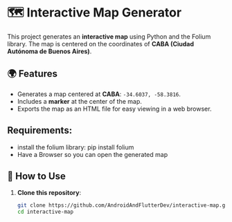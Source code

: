 # 🗺️ Interactive Map Generator

This project generates an **interactive map** using Python and the Folium library. The map is centered on the coordinates of **CABA (Ciudad Autónoma de Buenos Aires)**.

## 🌍 Features
- Generates a map centered at **CABA**: `-34.6037, -58.3816`.
- Includes a **marker** at the center of the map.
- Exports the map as an HTML file for easy viewing in a web browser.

## Requirements: 
- install the folium library: pip install folium
- Have a Browser so you can open the generated map

## 🚀 How to Use

1. **Clone this repository**:
   ```bash
   git clone https://github.com/AndroidAndFlutterDev/interactive-map.git
   cd interactive-map
